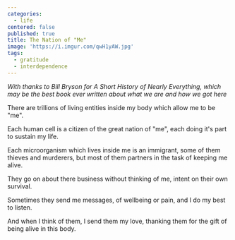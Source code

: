 ```yaml
---
categories:
  - life
centered: false
published: true
title: The Nation of "Me"
image: 'https://i.imgur.com/qwH1yAW.jpg'
tags:
  - gratitude
  - interdependence
---
```

_With thanks to Bill Bryson for A Short History of Nearly Everything, which may be the best book ever written about what we are and how we got here_

There are trillions 
of living entities
inside my body
which allow me
to be "me".

Each human cell
is a citizen
of the great nation
of "me",
each doing it's part
to sustain my life.

Each microorganism
which lives inside me
is an immigrant,
some of them
thieves and murderers,
but most of them partners 
in the task of keeping me alive.

They go on about there business
without thinking of me,
intent on their own survival.

Sometimes they send me messages,
of wellbeing or pain,
and I do my best to listen.

And when I think of them,
I send them my love,
thanking them for the gift
of being alive
in this body.



